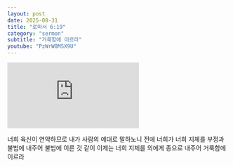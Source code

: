 ```yaml
---
layout: post
date: 2025-08-31
title: "로마서 6:19"
category: "sermon"
subtitle: "거룩함에 이르라"
youtube: "PzWrW8MSX9U"
---
```


<div class="youtube margin-large">
    <iframe src="https://www.youtube.com/embed/PzWrW8MSX9U" title="YouTube video player" frameborder="0" allow="accelerometer; autoplay; clipboard-write; encrypted-media; gyroscope; picture-in-picture; web-share" allowfullscreen></iframe>
</div>

너희 육신이 연약하므로 내가 사람의 예대로 말하노니 전에 너희가 너희 지체를 부정과 불법에 내주어 불법에 이른 것 같이 이제는 너희 지체를 의에게 종으로 내주어 거룩함에 이르라


